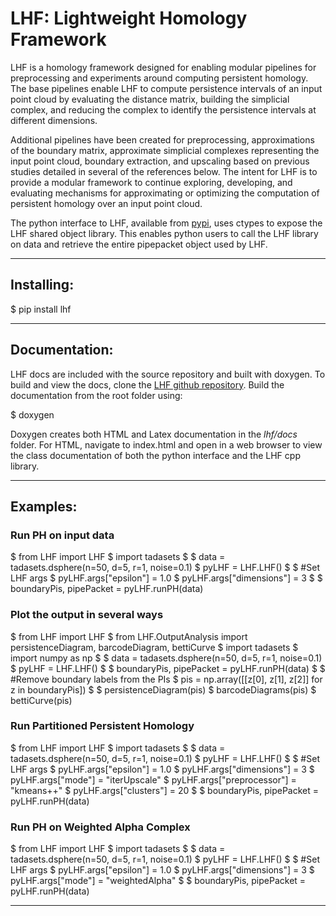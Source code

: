 # LHF: Lightweight Homology Framework

LHF is a homology framework designed for enabling modular pipelines for preprocessing and experiments around computing persistent homology. 
The base pipelines enable LHF to compute persistence intervals of an input point cloud by evaluating the distance matrix, building the 
simplicial complex, and reducing the complex to identify the persistence intervals at different dimensions. 

Additional pipelines have been created for preprocessing, approximations of the boundary matrix, approximate simplicial complexes 
representing the input point cloud, boundary extraction, and upscaling based on previous studies detailed in several of the references 
below. The intent for LHF is to provide a modular framework to continue exploring, developing, and evaluating mechanisms for approximating 
or optimizing the computation of persistent homology over an input point cloud.

The python interface to LHF, available from [pypi](http://pypi.org/project/lhf/), uses ctypes to expose the LHF shared object library. This enables python users
to call the LHF library on data and retrieve the entire pipepacket object used by LHF. 

---
  
## Installing:

$ pip install lhf

---
 
## Documentation:

LHF docs are included with the source repository and built with doxygen. To build and view the docs, clone the 
[LHF github repository](http//github.com/wilseypa/lhf). Build the documentation from the root folder using:

$   doxygen
    
Doxygen creates both HTML and Latex documentation in the *lhf/docs* folder. For HTML, navigate to index.html and open in a web browser
to view the class documentation of both the python interface and the LHF cpp library. 


---
 
## Examples:

### Run PH on input data

$   from LHF import LHF
$   import tadasets
$
$   data = tadasets.dsphere(n=50, d=5, r=1, noise=0.1) 
$   pyLHF = LHF.LHF()
$
$   #Set LHF args
$   pyLHF.args["epsilon"] = 1.0
$   pyLHF.args["dimensions"] = 3
$
$   boundaryPis, pipePacket = pyLHF.runPH(data)

### Plot the output in several ways

$   from LHF import LHF
$   from LHF.OutputAnalysis import persistenceDiagram, barcodeDiagram, bettiCurve
$   import tadasets
$   import numpy as np
$
$   data = tadasets.dsphere(n=50, d=5, r=1, noise=0.1) 
$   pyLHF = LHF.LHF()
$
$   boundaryPis, pipePacket = pyLHF.runPH(data)
$
$   #Remove boundary labels from the PIs
$   pis = np.array([[z[0], z[1], z[2]] for z in boundaryPis])
$
$   persistenceDiagram(pis)
$   barcodeDiagrams(pis)
$   bettiCurve(pis)

### Run Partitioned Persistent Homology

$   from LHF import LHF
$   import tadasets
$
$   data = tadasets.dsphere(n=50, d=5, r=1, noise=0.1) 
$   pyLHF = LHF.LHF()
$
$   #Set LHF args
$   pyLHF.args["epsilon"] = 1.0
$   pyLHF.args["dimensions"] = 3
$   pyLHF.args["mode"] = "iterUpscale"
$   pyLHF.args["preprocessor"] = "kmeans++"
$   pyLHF.args["clusters"] = 20
$
$   boundaryPis, pipePacket = pyLHF.runPH(data)

### Run PH on Weighted Alpha Complex

$   from LHF import LHF
$   import tadasets
$
$   data = tadasets.dsphere(n=50, d=5, r=1, noise=0.1) 
$   pyLHF = LHF.LHF()
$
$   #Set LHF args
$   pyLHF.args["epsilon"] = 1.0
$   pyLHF.args["dimensions"] = 3
$   pyLHF.args["mode"] = "weightedAlpha"
$
$   boundaryPis, pipePacket = pyLHF.runPH(data)

---
